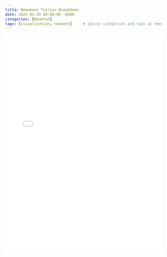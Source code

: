 ```yaml
---
title: Newumont Tuition Breakdown
date: 2025-01-20 00:00:00 -0500
categories: [Neumton]
tags: [visualization, neumont]     # adjust categories and tags as needed
---
```


<div style="text-align: center;">
<iframe src="{{ site.baseurl }}/assets/pages/nc-cost-breakdown.html" width="100%" height="700px" frameborder="0">
    Your browser does not support iframes.
</iframe>
</div>